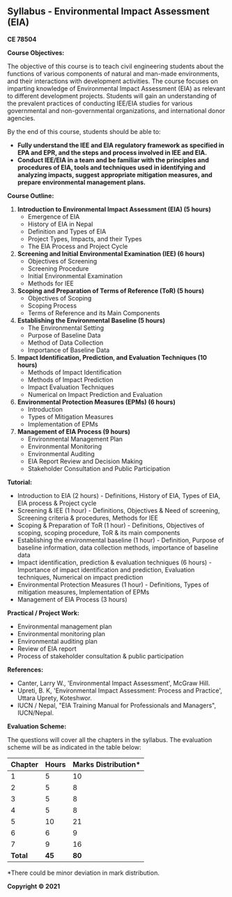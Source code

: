 ## Syllabus - Environmental Impact Assessment (EIA)

**CE 78504**

**Course Objectives:**

The objective of this course is to teach civil engineering students about the functions of various components of natural and man-made environments, and their interactions with development activities. The course focuses on imparting knowledge of Environmental Impact Assessment (EIA) as relevant to different development projects. Students will gain an understanding of the prevalent practices of conducting IEE/EIA studies for various governmental and non-governmental organizations, and international donor agencies.

By the end of this course, students should be able to:

- **Fully understand the IEE and EIA regulatory framework as specified in EPA and EPR, and the steps and process involved in IEE and EIA.**
- **Conduct IEE/EIA in a team and be familiar with the principles and procedures of EIA, tools and techniques used in identifying and analyzing impacts, suggest appropriate mitigation measures, and prepare environmental management plans.**

**Course Outline:**

1. **Introduction to Environmental Impact Assessment (EIA) (5 hours)**
   - Emergence of EIA
   - History of EIA in Nepal
   - Definition and Types of EIA
   - Project Types, Impacts, and their Types
   - The EIA Process and Project Cycle
2. **Screening and Initial Environmental Examination (IEE) (6 hours)**
   - Objectives of Screening
   - Screening Procedure
   - Initial Environmental Examination
   - Methods for IEE
3. **Scoping and Preparation of Terms of Reference (ToR) (5 hours)**
   - Objectives of Scoping
   - Scoping Process
   - Terms of Reference and its Main Components
4. **Establishing the Environmental Baseline (5 hours)**
   - The Environmental Setting
   - Purpose of Baseline Data
   - Method of Data Collection
   - Importance of Baseline Data
5. **Impact Identification, Prediction, and Evaluation Techniques (10 hours)**
   - Methods of Impact Identification
   - Methods of Impact Prediction
   - Impact Evaluation Techniques
   - Numerical on Impact Prediction and Evaluation
6. **Environmental Protection Measures (EPMs) (6 hours)**
   - Introduction
   - Types of Mitigation Measures
   - Implementation of EPMs
7. **Management of EIA Process (9 hours)**
   - Environmental Management Plan
   - Environmental Monitoring
   - Environmental Auditing
   - EIA Report Review and Decision Making
   - Stakeholder Consultation and Public Participation

**Tutorial:**

- Introduction to EIA (2 hours) - Definitions, History of EIA, Types of EIA, EIA process & Project cycle
- Screening & IEE (1 hour) - Definitions, Objectives & Need of screening, Screening criteria & procedures, Methods for IEE
- Scoping & Preparation of ToR (1 hour) - Definitions, Objectives of scoping, scoping procedure, ToR & its main components
- Establishing the environmental baseline (1 hour) - Definition, Purpose of baseline information, data collection methods, importance of baseline data
- Impact identification, prediction & evaluation techniques (6 hours) - Importance of impact identification and prediction, Evaluation techniques, Numerical on impact prediction
- Environmental Protection Measures (1 hour) - Definitions, Types of mitigation measures, Implementation of EPMs
- Management of EIA Process (3 hours)

**Practical / Project Work:**

- Environmental management plan
- Environmental monitoring plan
- Environmental auditing plan
- Review of EIA report
- Process of stakeholder consultation & public participation

**References:**

- Canter, Larry W., 'Environmental Impact Assessment', McGraw Hill.
- Upreti, B. K, 'Environmental Impact Assessment: Process and Practice', Uttara Uprety, Koteshwor.
- IUCN / Nepal, "EIA Training Manual for Professionals and Managers", IUCN/Nepal.

**Evaluation Scheme:**

The questions will cover all the chapters in the syllabus. The evaluation scheme will be as indicated in the table below:

| Chapter | Hours | Marks Distribution* |
|---|---|---|
| 1 | 5 | 10 |
| 2 | 5 | 8 |
| 3 | 5 | 8 |
| 4 | 5 | 8 |
| 5 | 10 | 21 |
| 6 | 6 | 9 |
| 7 | 9 | 16 |
| **Total** | **45** | **80** |

*There could be minor deviation in mark distribution.

**Copyright © 2021** 
